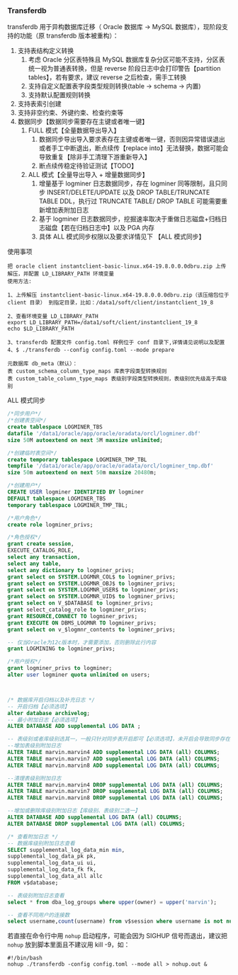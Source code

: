 ### Transferdb

transferdb 用于异构数据库迁移（ Oracle 数据库 -> MySQL 数据库），现阶段支持的功能（原 transferdb 版本被重构）：

1. 支持表结构定义转换
   1. 考虑 Oracle 分区表特殊且 MySQL 数据库复杂分区可能不支持，分区表统一视为普通表转换，但是 reverse 阶段日志中会打印警告【partition tables】，若有要求，建议 reverse 之后检查，需手工转换
   2. 支持自定义配置表字段类型规则转换(table -> schema -> 内置)
   3. 支持默认配置规则转换
2. 支持表索引创建
3. 支持非空约束、外键约束、检查约束等
4. 数据同步【数据同步需要存在主键或者唯一键】
   1. FULL 模式【全量数据导出导入】
      1. 数据同步导出导入要求表存在主键或者唯一键，否则因异常错误退出或者手工中断退出，断点续传【replace into】无法替换，数据可能会导致重复【除非手工清理下游重新导入】
      2. 断点续传稳定待验证测试【TODO】
   2. ALL 模式【全量导出导入 + 增量数据同步】
      1. 增量基于 logminer 日志数据同步，存在 logminer 同等限制，且只同步 INSERT/DELETE/UPDATE 以及 DROP TABLE/TRUNCATE TABLE DDL，执行过 TRUNCATE TABLE/ DROP TABLE 可能需要重新增加表附加日志
      2. 基于 logminer 日志数据同步，挖掘速率取决于重做日志磁盘+归档日志磁盘【若在归档日志中】以及 PGA 内存
      3. 具体 ALL 模式同步权限以及要求详情见下 【ALL 模式同步】

使用事项

```
把 oracle client instantclient-basic-linux.x64-19.8.0.0.0dbru.zip 上传解压，并配置 LD_LIBRARY_PATH 环境变量
使用方法:

1、上传解压 instantclient-basic-linux.x64-19.8.0.0.0dbru.zip（该压缩包位于 client 目录） 到指定目录，比如：/data1/soft/client/instantclient_19_8

2、查看环境变量 LD_LIBRARY_PATH
export LD_LIBRARY_PATH=/data1/soft/client/instantclient_19_8
echo $LD_LIBRARY_PATH

3、transferdb 配置文件 config.toml 样例位于 conf 目录下,详情请见说明以及配置
4、$ ./transferdb --config config.toml --mode prepare

元数据库 db_meta（默认）：
表 custom_schema_column_type_maps 库表字段类型转换规则
表 custom_table_column_type_maps 表级别字段类型转换规则，表级别优先级高于库级别
```

ALL 模式同步

```sql
/*同步用户*/
/*创建表空间*/
create tablespace LOGMINER_TBS
datafile '/data1/oracle/app/oracle/oradata/orcl/logminer.dbf' 
size 50M autoextend on next 5M maxsize unlimited; 

/*创建临时表空间*/
create temporary tablespace LOGMINER_TMP_TBL  
tempfile '/data1/oracle/app/oracle/oradata/orcl/logminer_tmp.dbf' 
size 50m autoextend on next 50m maxsize 20480m;  

/*创建用户*/
CREATE USER logminer IDENTIFIED BY logminer 
DEFAULT tablespace LOGMINER_TBS
temporary tablespace LOGMINER_TMP_TBL;

/*用户角色*/
create role logminer_privs;

/*角色授权*/
grant create session,
EXECUTE_CATALOG_ROLE,
select any transaction,
select any table,
select any dictionary to logminer_privs;
grant select on SYSTEM.LOGMNR_COL$ to logminer_privs;
grant select on SYSTEM.LOGMNR_OBJ$ to logminer_privs;
grant select on SYSTEM.LOGMNR_USER$ to logminer_privs;
grant select on SYSTEM.LOGMNR_UID$ to logminer_privs;
grant select on V_$DATABASE to logminer_privs;
grant select_catalog_role to logminer_privs;
grant RESOURCE,CONNECT TO logminer_privs;
grant EXECUTE ON DBMS_LOGMNR TO logminer_privs;
grant select on v_$logmnr_contents to logminer_privs;

-- 仅当Oracle为12c版本时，才需要添加，否则删除此行内容
grant LOGMINING to logminer_privs;

/*用户授权*/
grant logminer_privs to logminer;
alter user logminer quota unlimited on users;



/* 数据库开启归档以及补充日志 */
-- 开启归档【必须选项】
alter database archivelog;
-- 最小附加日志【必须选项】
ALTER DATABASE ADD supplemental LOG DATA ;

-- 表级别或者库级别选其一，一般只针对同步表开启即可【必须选项】，未开启会导致同步存在问题
--增加表级别附加日志
ALTER TABLE marvin.marvin4 ADD supplemental LOG DATA (all) COLUMNS;
ALTER TABLE marvin.marvin7 ADD supplemental LOG DATA (all) COLUMNS;
ALTER TABLE marvin.marvin8 ADD supplemental LOG DATA (all) COLUMNS;

--清理表级别附加日志
ALTER TABLE marvin.marvin4 DROP supplemental LOG DATA (all) COLUMNS;
ALTER TABLE marvin.marvin7 DROP supplemental LOG DATA (all) COLUMNS;
ALTER TABLE marvin.marvin8 DROP supplemental LOG DATA (all) COLUMNS;

--增加或删除库级别附加日志【库级别、表级别二选一】
ALTER DATABASE ADD supplemental LOG DATA (all) COLUMNS;
ALTER DATABASE DROP supplemental LOG DATA (all) COLUMNS;

/* 查看附加日志 */
-- 数据库级别附加日志查看
SELECT supplemental_log_data_min min,
supplemental_log_data_pk pk,
supplemental_log_data_ui ui,
supplemental_log_data_fk fk,
supplemental_log_data_all allc
FROM v$database;

-- 表级别附加日志查看
select * from dba_log_groups where upper(owner) = upper('marvin');

-- 查看不同用户的连接数
select username,count(username) from v$session where username is not null group by username;
```

若直接在命令行中用 `nohup` 启动程序，可能会因为 SIGHUP 信号而退出，建议把 `nohup` 放到脚本里面且不建议用 kill -9，如：

```shell
#!/bin/bash
nohup ./transferdb -config config.toml --mode all > nohup.out &
```